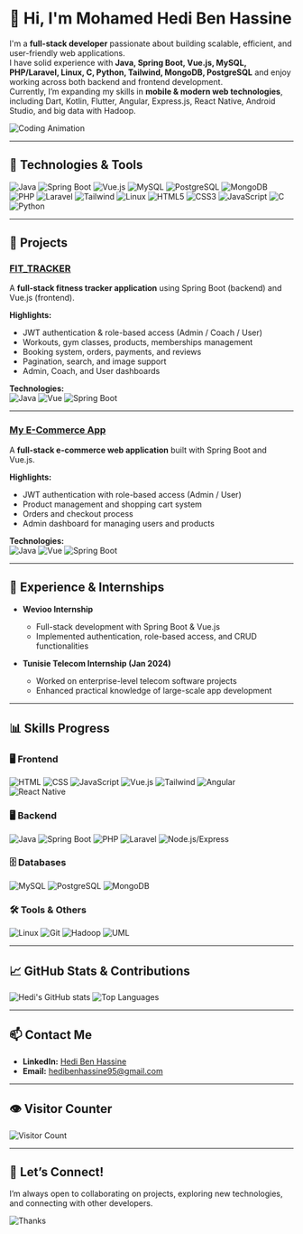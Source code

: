 # 👋 Hi, I'm Mohamed Hedi Ben Hassine

I'm a **full-stack developer** passionate about building scalable, efficient, and user-friendly web applications.  
I have solid experience with **Java, Spring Boot, Vue.js, MySQL, PHP/Laravel, Linux, C, Python, Tailwind, MongoDB, PostgreSQL** and enjoy working across both backend and frontend development.  
Currently, I’m expanding my skills in **mobile & modern web technologies**, including Dart, Kotlin, Flutter, Angular, Express.js, React Native, Android Studio, and big data with Hadoop.

![Coding Animation](https://media.giphy.com/media/v1.Y2lkPTc5MGI3NjExMTcxejZhanF5cmtjY2Z3ajFpczUwd3djeXRwbHQ2eWNyanl6MHQwdSZlcD12MV9naWZzX3NlYXJjaCZjdD1n/78XCFBGOlS6keY1Bil/giphy.gif)

---

## 🔧 Technologies & Tools

![Java](https://img.shields.io/badge/Java-ED8B00?style=for-the-badge&logo=java&logoColor=white)
![Spring Boot](https://img.shields.io/badge/Spring_Boot-6DB33F?style=for-the-badge&logo=spring&logoColor=white)
![Vue.js](https://img.shields.io/badge/Vue.js-4FC08D?style=for-the-badge&logo=vue.js&logoColor=white)
![MySQL](https://img.shields.io/badge/MySQL-4479A1?style=for-the-badge&logo=mysql&logoColor=white)
![PostgreSQL](https://img.shields.io/badge/PostgreSQL-336791?style=for-the-badge&logo=postgresql&logoColor=white)
![MongoDB](https://img.shields.io/badge/MongoDB-47A248?style=for-the-badge&logo=mongodb&logoColor=white)
![PHP](https://img.shields.io/badge/PHP-777BB4?style=for-the-badge&logo=php&logoColor=white)
![Laravel](https://img.shields.io/badge/Laravel-FC5C3D?style=for-the-badge&logo=laravel&logoColor=white)
![Tailwind](https://img.shields.io/badge/Tailwind_CSS-06B6D4?style=for-the-badge&logo=tailwind-css&logoColor=white)
![Linux](https://img.shields.io/badge/Linux-FCC624?style=for-the-badge&logo=linux&logoColor=black)
![HTML5](https://img.shields.io/badge/HTML5-E34F26?style=for-the-badge&logo=html5&logoColor=white)
![CSS3](https://img.shields.io/badge/CSS3-1572B6?style=for-the-badge&logo=css3&logoColor=white)
![JavaScript](https://img.shields.io/badge/JavaScript-F7DF1E?style=for-the-badge&logo=javascript&logoColor=black)
![C](https://img.shields.io/badge/C-00599C?style=for-the-badge&logo=c&logoColor=white)
![Python](https://img.shields.io/badge/Python-3776AB?style=for-the-badge&logo=python&logoColor=white)

---

## 🚀 Projects

### [FIT_TRACKER](https://github.com/hadhoud55/FIT_TRACKER)
A **full-stack fitness tracker application** using Spring Boot (backend) and Vue.js (frontend).  

**Highlights:**  
- JWT authentication & role-based access (Admin / Coach / User)  
- Workouts, gym classes, products, memberships management  
- Booking system, orders, payments, and reviews  
- Pagination, search, and image support  
- Admin, Coach, and User dashboards  

**Technologies:**  
![Java](https://img.shields.io/badge/Java-ED8B00?style=flat-square&logo=java&logoColor=white) ![Vue](https://img.shields.io/badge/Vue.js-4FC08D?style=flat-square&logo=vue.js&logoColor=white) ![Spring Boot](https://img.shields.io/badge/SpringBoot-6DB33F?style=flat-square&logo=spring&logoColor=white)

---

### [My E-Commerce App](https://github.com/hadhoud55/My-Ecommerce)
A **full-stack e-commerce web application** built with Spring Boot and Vue.js.  

**Highlights:**  
- JWT authentication with role-based access (Admin / User)  
- Product management and shopping cart system  
- Orders and checkout process  
- Admin dashboard for managing users and products  

**Technologies:**  
![Java](https://img.shields.io/badge/Java-ED8B00?style=flat-square&logo=java&logoColor=white) ![Vue](https://img.shields.io/badge/Vue.js-4FC08D?style=flat-square&logo=vue.js&logoColor=white) ![Spring Boot](https://img.shields.io/badge/SpringBoot-6DB33F?style=flat-square&logo=spring&logoColor=white)

---

## 📌 Experience & Internships

- **Wevioo Internship**  
  - Full-stack development with Spring Boot & Vue.js  
  - Implemented authentication, role-based access, and CRUD functionalities  

- **Tunisie Telecom Internship (Jan 2024)**  
  - Worked on enterprise-level telecom software projects  
  - Enhanced practical knowledge of large-scale app development  



---

## 📊 Skills Progress

### 🖥️ Frontend
![HTML](https://img.shields.io/badge/HTML-90%25-FF5733?style=for-the-badge&logo=html5&logoColor=white)
![CSS](https://img.shields.io/badge/CSS-85%25-1572B6?style=for-the-badge&logo=css3&logoColor=white)
![JavaScript](https://img.shields.io/badge/JS-80%25-F7DF1E?style=for-the-badge&logo=javascript&logoColor=black)
![Vue.js](https://img.shields.io/badge/Vue.js-75%25-4FC08D?style=for-the-badge&logo=vue.js&logoColor=white)
![Tailwind](https://img.shields.io/badge/Tailwind-70%25-06B6D4?style=for-the-badge&logo=tailwind-css&logoColor=white)
![Angular](https://img.shields.io/badge/Angular-60%25-DD0031?style=for-the-badge&logo=angular&logoColor=white)
![React Native](https://img.shields.io/badge/React_Native-65%25-61DAFB?style=for-the-badge&logo=react&logoColor=black)

### 🖥️ Backend
![Java](https://img.shields.io/badge/Java-85%25-ED8B00?style=for-the-badge&logo=java&logoColor=white)
![Spring Boot](https://img.shields.io/badge/Spring_Boot-80%25-6DB33F?style=for-the-badge&logo=spring&logoColor=white)
![PHP](https://img.shields.io/badge/PHP-70%25-777BB4?style=for-the-badge&logo=php&logoColor=white)
![Laravel](https://img.shields.io/badge/Laravel-65%25-FC5C3D?style=for-the-badge&logo=laravel&logoColor=white)
![Node.js/Express](https://img.shields.io/badge/Node.js-60%25-339933?style=for-the-badge&logo=node.js&logoColor=white)

### 🗄️ Databases
![MySQL](https://img.shields.io/badge/MySQL-85%25-4479A1?style=for-the-badge&logo=mysql&logoColor=white)
![PostgreSQL](https://img.shields.io/badge/PostgreSQL-70%25-336791?style=for-the-badge&logo=postgresql&logoColor=white)
![MongoDB](https://img.shields.io/badge/MongoDB-60%25-47A248?style=for-the-badge&logo=mongodb&logoColor=white)

### 🛠️ Tools & Others
![Linux](https://img.shields.io/badge/Linux-70%25-FCC624?style=for-the-badge&logo=linux&logoColor=black)
![Git](https://img.shields.io/badge/Git-80%25-F05032?style=for-the-badge&logo=git&logoColor=white)
![Hadoop](https://img.shields.io/badge/Hadoop-50%25-66CCFF?style=for-the-badge&logo=apachehadoop&logoColor=white)
![UML](https://img.shields.io/badge/UML-60%25-007ACC?style=for-the-badge&logo=uml&logoColor=white)

---

## 📈 GitHub Stats & Contributions

![Hedi's GitHub stats](https://github-readme-stats.vercel.app/api?username=hadhoud55&show_icons=true&theme=radical&count_private=true)
![Top Languages](https://github-readme-stats.vercel.app/api/top-langs/?username=hadhoud55&layout=compact&theme=radical)

---

## 📫 Contact Me

- **LinkedIn:** [Hedi Ben Hassine](https://www.linkedin.com/in/hedibenhassine/)  
- **Email:** hedibenhassine95@gmail.com  

---

## 👁️ Visitor Counter

![Visitor Count](https://profile-counter.glitch.me/hadhoud55/count.svg)

---

## 🤝 Let’s Connect!

I’m always open to collaborating on projects, exploring new technologies, and connecting with other developers.  

![Thanks](https://media.giphy.com/media/l0MYC0LajbaPoEADu/giphy.gif)
